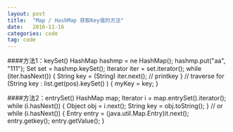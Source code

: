 ```yaml
---
layout: post
title:  "Map / HashMap 获取Key值的方法"
date:   2016-11-16
categories: code
tag: code
---
```



####方法1：keySet()
HashMap hashmp = ne HashMap();
hashmp.put("aa", "111");
Set set = hashmp.keySet();
Iterator iter = set.iterator();
while (iter.hasNext()) {
String key = (String) iter.next();
// printkey
}
// traverse
for (String key : list.get(pos).keySet() ) {
myKey = key;
}


####方法2：entrySet()
HashMap map;
Iterator i = map.entrySet().iterator();
while (i.hasNext()) {
Object obj = i.next();
String key = obj.toString();
}
// or
while (i.hasNext()) {
Entry entry = (java.util.Map.Entry)it.next();
entry.getkey();
entry.getValue();
}